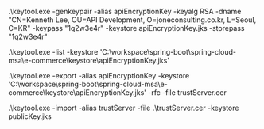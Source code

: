 .\keytool.exe -genkeypair -alias apiEncryptionKey -keyalg RSA -dname "CN=Kenneth Lee, OU=API Development, O=joneconsulting.co.kr, L=Seoul, C=KR" -keypass "1q2w3e4r" -keystore apiEncryptionKey.jks -storepass "1q2w3e4r"


.\keytool.exe -list -keystore 'C:\workspace\spring-boot\spring-cloud-msa\e-commerce\keystore\apiEncryptionKey.jks'



.\keytool.exe -export -alias apiEncryptionKey -keystore 'C:\workspace\spring-boot\spring-cloud-msa\e-commerce\keystore\apiEncryptionKey.jks' -rfc -file trustServer.cer


.\keytool.exe -import -alias trustServer -file .\trustServer.cer -keystore publicKey.jks
